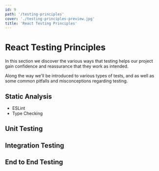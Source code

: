 ```yaml
---
id: 9
path: '/testing-principles'
cover: './testing-principles-preview.jpg'
title: 'React Testing Principles'
---
```


# React Testing Principles

In this section we discover the various ways that testing helps our project gain confidence and reassurance that they work as intended.

Along the way we'll be introduced to various types of tests, and as well as some common pitfalls and misconceptions regarding testing.

## Static Analysis

- ESLint
- Type Checking

## Unit Testing

## Integration Testing

## End to End Testing
